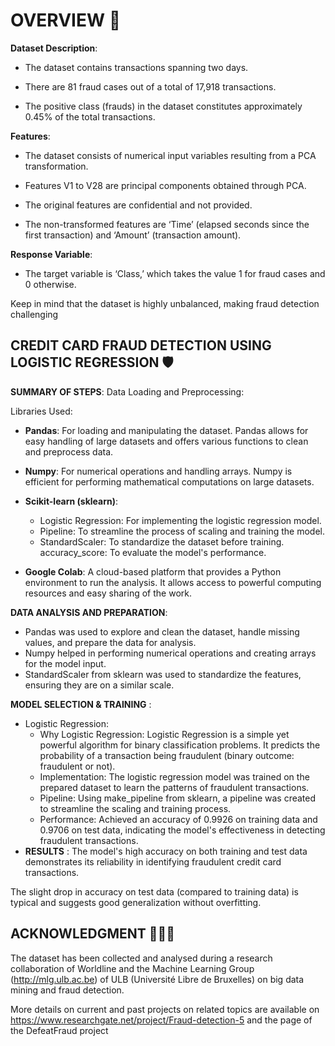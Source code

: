
# OVERVIEW 📜

**Dataset Description**: 

* The dataset contains transactions spanning two days.

* There are 81 fraud cases out of a total of 17,918 transactions.

* The positive class (frauds) in the dataset constitutes approximately 0.45% of the total transactions.


**Features**:

* The dataset consists of numerical input variables resulting from a PCA transformation.

* Features V1 to V28 are principal components obtained through PCA.

* The original features are confidential and not provided.

* The non-transformed features are ‘Time’ (elapsed seconds since the first transaction) and ‘Amount’ (transaction amount).

**Response Variable**:

* The target variable is ‘Class,’ which takes the value 1 for fraud cases and 0 otherwise.

Keep in mind that the dataset is highly unbalanced, making fraud detection challenging


## CREDIT CARD FRAUD DETECTION USING LOGISTIC REGRESSION 🛡️

**SUMMARY OF STEPS**:
Data Loading and Preprocessing:

Libraries Used:

* **Pandas**: For loading and manipulating the dataset. Pandas allows for easy handling of large datasets and offers various functions to clean and preprocess data.
* **Numpy**: For numerical operations and handling arrays. Numpy is efficient for performing mathematical computations on large datasets.
* **Scikit-learn (sklearn)**:
   - Logistic Regression: For implementing the logistic regression model.
   - Pipeline: To streamline the process of scaling and training the model.
   - StandardScaler: To standardize the dataset before training.
accuracy_score: To evaluate the model's performance.

* **Google Colab**: A cloud-based platform that provides a Python environment to run the analysis. It allows access to powerful computing resources and easy sharing of the work.

 **DATA ANALYSIS AND PREPARATION**:

* Pandas was used to explore and clean the dataset, handle missing values, and prepare the data for analysis.
* Numpy helped in performing numerical operations and creating arrays for the model input.
* StandardScaler from sklearn was used to standardize the features, ensuring they are on a similar scale.

**MODEL SELECTION & TRAINING** :

* Logistic Regression: 
   - Why Logistic Regression:  Logistic Regression is a simple yet powerful algorithm for binary classification problems. It predicts the probability of a transaction being fraudulent (binary outcome: fraudulent or not).
   - Implementation: The logistic regression model was trained on the prepared dataset to learn the patterns of fraudulent transactions.
   - Pipeline: Using make_pipeline from sklearn, a pipeline was created to streamline the scaling and training process.
   - Performance: Achieved an accuracy of 0.9926 on training data and 0.9706 on test data, indicating the model's effectiveness in detecting fraudulent transactions.
* **RESULTS** : The model's high accuracy on both training and test data demonstrates its reliability in identifying fraudulent credit card transactions.

The slight drop in accuracy on test data (compared to training data) is typical and suggests good generalization without overfitting.


## ACKNOWLEDGMENT 🙇🏻‍♂️

The dataset has been collected and analysed during a research collaboration of Worldline and the Machine Learning Group (http://mlg.ulb.ac.be) of ULB (Université Libre de Bruxelles) on big data mining and fraud detection.

More details on current and past projects on related topics are available on https://www.researchgate.net/project/Fraud-detection-5 and the page of the DefeatFraud project
